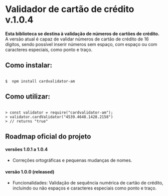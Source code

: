 # Validador de cartão de crédito v.1.0.4

**Esta biblioteca se destina à validação de números de cartões de crédito.**
A versão atual é capaz de validar números de cartão de crédito de 16 dígitos, sendo possível inserir números sem espaço, com espaço ou com caracteres especiais, como ponto e traço.

## Como instalar:

```shell

$  npm install cardvalidator-am

```

## Como utilizar:

```node

> const validator = require("cardvalidator-am");
> validator.cardValidator("4539.4648.1428.2158")
> // returns "true"

```

## Roadmap oficial do projeto

#### versões 1.0.1 a 1.0.4
- Correções ortográficas e pequenas mudanças de nomes.

#### versão 1.0.0 (released)
- Funcionalidades: Validação de sequência numérica de cartão de crédito, incluindo ou não espaços e caracteres especiais como ponto e traço.